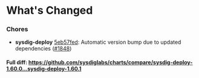 # What's Changed

### Chores
- **sysdig-deploy** [5eb57fed](https://github.com/sysdiglabs/charts/commit/5eb57fedf6dcf9244bb42d7069cad2993dea0e59): Automatic version bump due to updated dependencies ([#1848](https://github.com/sysdiglabs/charts/issues/1848))
#### Full diff: https://github.com/sysdiglabs/charts/compare/sysdig-deploy-1.60.0...sysdig-deploy-1.60.1

